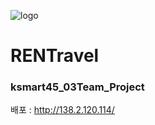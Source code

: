 ![logo](https://user-images.githubusercontent.com/92162623/215422658-ffd376ab-a766-4bca-8241-8af490e028b3.png)
# RENTravel
### ksmart45_03Team_Project


배포 : http://138.2.120.114/
